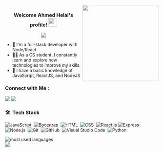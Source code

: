 
<img width="250" align="right" src="https://c.tenor.com/_DOBjnGspYAAAAAM/code-coding.gif">

<h3 align="center">
  Welcome Ahmed Helal's profile!
  <img src="https://media.giphy.com/media/hvRJCLFzcasrR4ia7z/giphy.gif" width="28">
</h3>

<!-- Typing SVG by DenverCoder1 - https://github.com/DenverCoder1/readme-typing-svg -->
<p align="center">
  <a href="https://github.com/DenverCoder1/readme-typing-svg"><img src="https://readme-typing-svg.herokuapp.com/?lines=Full-stack%20web%20developer;Always%20learning%20new%20things&font=Fira%20Code&center=true&width=440&height=45&color=f75c7e&vCenter=true&size=22"></a>
</p> 

- 🏢 I'm a full-stack developer with Node/React
- 👨‍💻 As a CS student, I constantly learn and explore new technologies to improve my skills.
- 💬 I have a basic knowledge of JavaScript, ReactJS, and NodeJS

### Connect with Me :

<a href="https://linkedin.com/in/ahmed-helal-b6312b254" target="_blank"><img src="https://img.shields.io/badge/-Ahmed%20Helal-0077B5?style=for-the-badge&logo=Linkedin&logoColor=white"/></a>
<a href="mailto:ahmedhelalragab@gmail.com" target="_blank">
  <img src="https://img.shields.io/badge/-Ahmed%20Helal-0077B5?style=for-the-badge&logo=gmail&logoColor=white"/>
</a>

### 🛠 &nbsp;Tech Stack
![JavaScript](https://img.shields.io/badge/-JavaScript-05122A?style=flat&logo=javascript)&nbsp;
![Bootstrap](https://img.shields.io/badge/-Bootstrap-05122A?style=flat&logo=bootstrap&logoColor=563D7C)&nbsp;
![HTML](https://img.shields.io/badge/-HTML-05122A?style=flat&logo=HTML5)&nbsp;
![CSS](https://img.shields.io/badge/-CSS-05122A?style=flat&logo=CSS3&logoColor=1572B6)&nbsp;
![React.js](https://img.shields.io/badge/-React-05122A?style=flat&logo=react)
![Express](https://img.shields.io/badge/-express%20-05122A?style=flat&logo=python)&nbsp;
![Node.js](https://img.shields.io/badge/-Node.js-05122A?style=flat&logo=node.js&logoColor=339933)&nbsp;
![Git](https://img.shields.io/badge/-Git-05122A?style=flat&logo=git)&nbsp;
![GitHub](https://img.shields.io/badge/-GitHub-05122A?style=flat&logo=github)&nbsp;
![Visual Studio Code](https://img.shields.io/badge/-Visual%20Studio%20Code-05122A?style=flat&logo=visual-studio-code&logoColor=007ACC)&nbsp;
![Python](https://img.shields.io/badge/-Python%20-05122A?style=flat&logo=python)&nbsp;




<img align="left" src="https://github-readme-stats.vercel.app/api/top-langs?username=AhmedHelalRagab&show_icons=true&locale=en&layout=compact&theme=radical" alt="most used languages" />
<br>
<a href="https://komarev.com/ghpvc/?username=AhmedHelalRagab&style=for-the-badge">
    <img src="https://komarev.com/ghpvc/?username=AhmedHelalRagab&style=for-the-badge">
</a>
